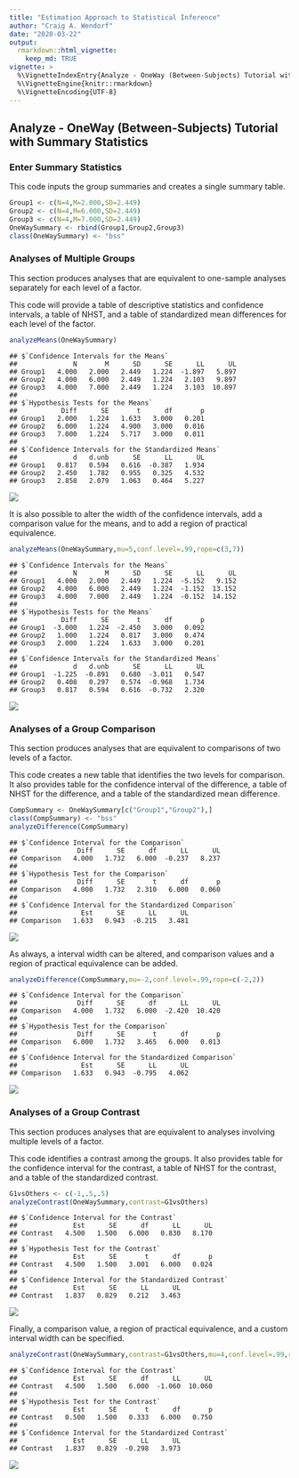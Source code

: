 ```yaml
---
title: "Estimation Approach to Statistical Inference"
author: "Craig A. Wendorf"
date: "2020-03-22"
output: 
  rmarkdown::html_vignette:
    keep_md: TRUE
vignette: >
  %\VignetteIndexEntry{Analyze - OneWay (Between-Subjects) Tutorial with Summary Statistics}
  %\VignetteEngine{knitr::rmarkdown}
  %\VignetteEncoding{UTF-8}
---
```






## Analyze - OneWay (Between-Subjects) Tutorial with Summary Statistics

### Enter Summary Statistics

This code inputs the group summaries and creates a single summary table.


```r
Group1 <- c(N=4,M=2.000,SD=2.449)
Group2 <- c(N=4,M=6.000,SD=2.449)
Group3 <- c(N=4,M=7.000,SD=2.449)
OneWaySummary <- rbind(Group1,Group2,Group3)
class(OneWaySummary) <- "bss"
```

### Analyses of Multiple Groups

This section produces analyses that are equivalent to one-sample analyses separately for each level of a factor.

This code will provide a table of descriptive statistics and confidence intervals, a table of NHST, and a table of standardized mean differences for each level of the factor.


```r
analyzeMeans(OneWaySummary)
```

```
## $`Confidence Intervals for the Means`
##              N       M      SD      SE      LL      UL
## Group1   4.000   2.000   2.449   1.224  -1.897   5.897
## Group2   4.000   6.000   2.449   1.224   2.103   9.897
## Group3   4.000   7.000   2.449   1.224   3.103  10.897
## 
## $`Hypothesis Tests for the Means`
##           Diff      SE       t      df       p
## Group1   2.000   1.224   1.633   3.000   0.201
## Group2   6.000   1.224   4.900   3.000   0.016
## Group3   7.000   1.224   5.717   3.000   0.011
## 
## $`Confidence Intervals for the Standardized Means`
##              d   d.unb      SE      LL      UL
## Group1   0.817   0.594   0.616  -0.387   1.934
## Group2   2.450   1.782   0.955   0.325   4.532
## Group3   2.858   2.079   1.063   0.464   5.227
```

![](figures/AnalyzeOneWay-MeansA-1.png)<!-- -->

It is also possible to alter the width of the confidence intervals, add a comparison value for the means, and to add a region of practical equivalence.


```r
analyzeMeans(OneWaySummary,mu=5,conf.level=.99,rope=c(3,7))
```

```
## $`Confidence Intervals for the Means`
##              N       M      SD      SE      LL      UL
## Group1   4.000   2.000   2.449   1.224  -5.152   9.152
## Group2   4.000   6.000   2.449   1.224  -1.152  13.152
## Group3   4.000   7.000   2.449   1.224  -0.152  14.152
## 
## $`Hypothesis Tests for the Means`
##           Diff      SE       t      df       p
## Group1  -3.000   1.224  -2.450   3.000   0.092
## Group2   1.000   1.224   0.817   3.000   0.474
## Group3   2.000   1.224   1.633   3.000   0.201
## 
## $`Confidence Intervals for the Standardized Means`
##              d   d.unb      SE      LL      UL
## Group1  -1.225  -0.891   0.680  -3.011   0.547
## Group2   0.408   0.297   0.574  -0.968   1.734
## Group3   0.817   0.594   0.616  -0.732   2.320
```

![](figures/AnalyzeOneWay-MeansB-1.png)<!-- -->

### Analyses of a Group Comparison

This section produces analyses that are equivalent to comparisons of two levels of a factor.

This code creates a new table that identifies the two levels for comparison. It also provides table for the confidence interval of the difference, a table of NHST for the difference, and a table of the standardized mean difference.


```r
CompSummary <- OneWaySummary[c("Group1","Group2"),]
class(CompSummary) <- "bss"
analyzeDifference(CompSummary)
```

```
## $`Confidence Interval for the Comparison`
##               Diff      SE      df      LL      UL
## Comparison   4.000   1.732   6.000  -0.237   8.237
## 
## $`Hypothesis Test for the Comparison`
##               Diff      SE       t      df       p
## Comparison   4.000   1.732   2.310   6.000   0.060
## 
## $`Confidence Interval for the Standardized Comparison`
##                Est      SE      LL      UL
## Comparison   1.633   0.943  -0.215   3.481
```

![](figures/AnalyzeOneWay-DifferenceA-1.png)<!-- -->

As always, a interval width can be altered, and comparison values and a region of practical equivalence can be added.


```r
analyzeDifference(CompSummary,mu=-2,conf.level=.99,rope=c(-2,2))
```

```
## $`Confidence Interval for the Comparison`
##               Diff      SE      df      LL      UL
## Comparison   4.000   1.732   6.000  -2.420  10.420
## 
## $`Hypothesis Test for the Comparison`
##               Diff      SE       t      df       p
## Comparison   6.000   1.732   3.465   6.000   0.013
## 
## $`Confidence Interval for the Standardized Comparison`
##                Est      SE      LL      UL
## Comparison   1.633   0.943  -0.795   4.062
```

![](figures/AnalyzeOneWay-DifferenceB-1.png)<!-- -->

### Analyses of a Group Contrast

This section produces analyses that are equivalent to analyses involving multiple levels of a factor.

This code identifies a contrast among the groups. It also provides table for the confidence interval for the contrast, a table of NHST for the contrast, and a table of the standardized contrast.


```r
G1vsOthers <- c(-1,.5,.5)
analyzeContrast(OneWaySummary,contrast=G1vsOthers)
```

```
## $`Confidence Interval for the Contrast`
##              Est      SE      df      LL      UL
## Contrast   4.500   1.500   6.000   0.830   8.170
## 
## $`Hypothesis Test for the Contrast`
##              Est      SE       t      df       p
## Contrast   4.500   1.500   3.001   6.000   0.024
## 
## $`Confidence Interval for the Standardized Contrast`
##              Est      SE      LL      UL
## Contrast   1.837   0.829   0.212   3.463
```

![](figures/AnalyzeOneWay-ContrastA-1.png)<!-- -->

Finally, a comparison value, a region of practical equivalence, and a custom interval width can be specified.


```r
analyzeContrast(OneWaySummary,contrast=G1vsOthers,mu=4,conf.level=.99,rope=c(-2,2))
```

```
## $`Confidence Interval for the Contrast`
##              Est      SE      df      LL      UL
## Contrast   4.500   1.500   6.000  -1.060  10.060
## 
## $`Hypothesis Test for the Contrast`
##              Est      SE       t      df       p
## Contrast   0.500   1.500   0.333   6.000   0.750
## 
## $`Confidence Interval for the Standardized Contrast`
##              Est      SE      LL      UL
## Contrast   1.837   0.829  -0.298   3.973
```

![](figures/AnalyzeOneWay-ContrastB-1.png)<!-- -->
